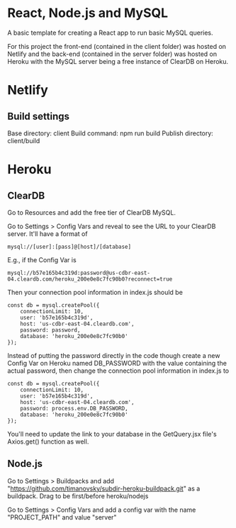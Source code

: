 # React, Node.js and MySQL
A basic template for creating a React app to run basic MySQL queries.

For this project the front-end (contained in the client folder) was hosted on Netlify and the back-end (contained in the server folder) was hosted on Heroku with the MySQL server being a free instance of ClearDB on Heroku.
# Netlify
## Build settings
Base directory: client
Build command: npm run build
Publish directory: client/build
# Heroku
## ClearDB
Go to Resources and add the free tier of ClearDB MySQL.

Go to Settings > Config Vars and reveal to see the URL to your ClearDB server. It'll have a format of

    mysql://[user]:[pass]@[host]/[database]

E.g., if the Config Var is 

    mysql://b57e165b4c319d:password@us-cdbr-east-04.cleardb.com/heroku_200e0e8c7fc90b0?reconnect=true

Then your connection pool information in index.js should be

    const db = mysql.createPool({
        connectionLimit: 10,
        user: 'b57e165b4c319d',
        host: 'us-cdbr-east-04.cleardb.com',
        password: password,
        database: 'heroku_200e0e8c7fc90b0'
    });

Instead of putting the password directly in the code though create a new Config Var on Heroku named DB_PASSWORD with the value containing the actual password, then change the connection pool information in index.js to

    const db = mysql.createPool({
        connectionLimit: 10,
        user: 'b57e165b4c319d',
        host: 'us-cdbr-east-04.cleardb.com',
        password: process.env.DB_PASSWORD,
        database: 'heroku_200e0e8c7fc90b0'
    });

You'll need to update the link to your database in the GetQuery.jsx file's Axios.get() function as well.
## Node.js
Go to Settings > Buildpacks and add "https://github.com/timanovsky/subdir-heroku-buildpack.git" as a buildpack. Drag to be first/before heroku/nodejs

Go to Settings > Config Vars and add a config var with the name "PROJECT_PATH" and value "server"